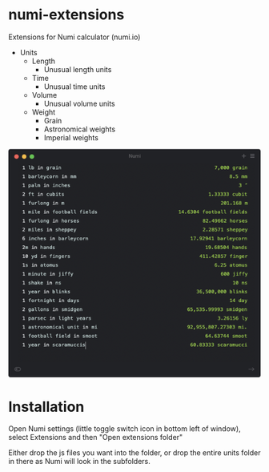 # numi-extensions
Extensions for Numi calculator (numi.io)

- Units
  - Length
    - Unusual length units
  - Time
    - Unusual time units
  - Volume
    - Unusual volume units
  - Weight
    - Grain
    - Astronomical weights
    - Imperial weights

![Screenshot](https://raw.githubusercontent.com/matthewfield/numi-extensions/master/screenshot.png)

# Installation

Open Numi settings (little toggle switch icon in bottom left of window), select Extensions and then "Open extensions folder"

Either drop the js files you want into the folder, or drop the entire units folder in there as Numi will look in the subfolders.
